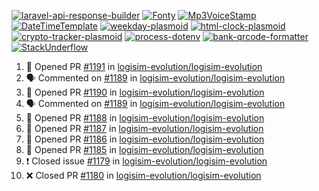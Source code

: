 [![laravel-api-response-builder](https://github-readme-stats.vercel.app/api/pin/?username=MarcinOrlowski&repo=laravel-api-response-builder&theme=default&hide_border=true&title_color=87c9c3&text_color=62696d&icon_color=636a6d&bg_color=30393e)](https://github.com/MarcinOrlowski/laravel-api-response-builder)
[![Fonty](https://github-readme-stats.vercel.app/api/pin/?username=MarcinOrlowski&repo=Fonty&theme=default&hide_border=true&title_color=87c9c3&text_color=62696d&icon_color=636a6d&bg_color=30393e)](https://github.com/MarcinOrlowski/Fonty)
[![Mp3VoiceStamp](https://github-readme-stats.vercel.app/api/pin/?username=MarcinOrlowski&repo=Mp3VoiceStamp&theme=default&hide_border=true&title_color=87c9c3&text_color=62696d&icon_color=636a6d&bg_color=30393e)](https://github.com/MarcinOrlowski/Mp3VoiceStamp)
[![DateTimeTemplate](https://github-readme-stats.vercel.app/api/pin/?username=MarcinOrlowski&repo=DateTimeTemplate&theme=default&hide_border=true&title_color=87c9c3&text_color=62696d&icon_color=636a6d&bg_color=30393e)](https://github.com/MarcinOrlowski/DateTimeTemplate)
[![weekday-plasmoid](https://github-readme-stats.vercel.app/api/pin/?username=MarcinOrlowski&repo=weekday-plasmoid&theme=default&hide_border=true&title_color=87c9c3&text_color=62696d&icon_color=636a6d&bg_color=30393e)](https://github.com/MarcinOrlowski/weekday-plasmoid)
[![html-clock-plasmoid](https://github-readme-stats.vercel.app/api/pin/?username=MarcinOrlowski&repo=html-clock-plasmoid&theme=default&hide_border=true&title_color=87c9c3&text_color=62696d&icon_color=636a6d&bg_color=30393e)](https://github.com/MarcinOrlowski/html-clock-plasmoid)
[![crypto-tracker-plasmoid](https://github-readme-stats.vercel.app/api/pin/?username=MarcinOrlowski&repo=crypto-tracker-plasmoid&theme=default&hide_border=true&title_color=87c9c3&text_color=62696d&icon_color=636a6d&bg_color=30393e)](https://github.com/MarcinOrlowski/crypto-tracker-plasmoid)
[![process-dotenv](https://github-readme-stats.vercel.app/api/pin/?username=MarcinOrlowski&repo=process-dotenv&theme=default&hide_border=true&title_color=87c9c3&text_color=62696d&icon_color=636a6d&bg_color=30393e)](https://github.com/MarcinOrlowski/process-dotenv)
[![bank-qrcode-formatter](https://github-readme-stats.vercel.app/api/pin/?username=MarcinOrlowski&repo=bank-qrcode-formatter&theme=default&hide_border=true&title_color=87c9c3&text_color=62696d&icon_color=636a6d&bg_color=30393e)](https://github.com/MarcinOrlowski/bank-qrcode-formatter)
[![StackUnderflow](https://github-readme-stats.vercel.app/api/pin/?username=MarcinOrlowski&repo=StackUnderflow&theme=default&hide_border=true&title_color=87c9c3&text_color=62696d&icon_color=636a6d&bg_color=30393e)](https://github.com/MarcinOrlowski/StackUnderflow)

<!--START_SECTION:activity-->
1. 💪 Opened PR [#1191](https://github.com/logisim-evolution/logisim-evolution/pull/1191) in [logisim-evolution/logisim-evolution](https://github.com/logisim-evolution/logisim-evolution)
2. 🗣 Commented on [#1189](https://github.com/logisim-evolution/logisim-evolution/issues/1189) in [logisim-evolution/logisim-evolution](https://github.com/logisim-evolution/logisim-evolution)
3. 💪 Opened PR [#1190](https://github.com/logisim-evolution/logisim-evolution/pull/1190) in [logisim-evolution/logisim-evolution](https://github.com/logisim-evolution/logisim-evolution)
4. 🗣 Commented on [#1189](https://github.com/logisim-evolution/logisim-evolution/issues/1189) in [logisim-evolution/logisim-evolution](https://github.com/logisim-evolution/logisim-evolution)
5. 💪 Opened PR [#1188](https://github.com/logisim-evolution/logisim-evolution/pull/1188) in [logisim-evolution/logisim-evolution](https://github.com/logisim-evolution/logisim-evolution)
6. 💪 Opened PR [#1187](https://github.com/logisim-evolution/logisim-evolution/pull/1187) in [logisim-evolution/logisim-evolution](https://github.com/logisim-evolution/logisim-evolution)
7. 💪 Opened PR [#1186](https://github.com/logisim-evolution/logisim-evolution/pull/1186) in [logisim-evolution/logisim-evolution](https://github.com/logisim-evolution/logisim-evolution)
8. 💪 Opened PR [#1185](https://github.com/logisim-evolution/logisim-evolution/pull/1185) in [logisim-evolution/logisim-evolution](https://github.com/logisim-evolution/logisim-evolution)
9. ❗️ Closed issue [#1179](https://github.com/logisim-evolution/logisim-evolution/issues/1179) in [logisim-evolution/logisim-evolution](https://github.com/logisim-evolution/logisim-evolution)
10. ❌ Closed PR [#1180](https://github.com/logisim-evolution/logisim-evolution/pull/1180) in [logisim-evolution/logisim-evolution](https://github.com/logisim-evolution/logisim-evolution)
<!--END_SECTION:activity-->
